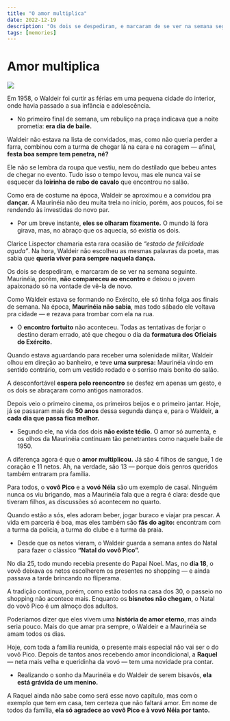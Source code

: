 ```yaml
---
title: "O amor multiplica"
date: 2022-12-19
description: "Os dois se despediram, e marcaram de se ver na semana seguinte. Maurinéia, porém, não compareceu ao encontro e deixou o jovem apaixonado só na vontade de vê-la de novo."
tags: [memories]
---
```


# Amor multiplica

![](https://i1.wp.com/img.geanramos.com/vovo-neia-vovo-pico.png?resize=400,225)

Em 1958, o Waldeir foi curtir as férias em uma pequena cidade do interior, onde havia passado a sua infância e adolescência.

-   No primeiro final de semana, um rebuliço na praça indicava que a noite prometia: **era dia de baile.**

Waldeir não estava na lista de convidados, mas, como não queria perder a farra, combinou com a turma de chegar lá na cara e na coragem — afinal, **festa boa sempre tem penetra, né?**

Ele não se lembra da roupa que vestiu, nem do destilado que bebeu antes de chegar no evento. Tudo isso o tempo levou, mas ele nunca vai se esquecer da **loirinha de rabo de cavalo** que encontrou no salão.

Como era de costume na época, Waldeir se aproximou e a convidou pra **dançar.** A Maurinéia não deu muita trela no início, porém, aos poucos, foi se rendendo às investidas do novo par.

-   Por um breve instante, **eles se olharam fixamente.** O mundo lá fora girava, mas, no abraço que os aquecia, só existia os dois.

Clarice Lispector chamaria esta rara ocasião de _“estado de felicidade aguda”_. Na hora, Waldeir não escolheu as mesmas palavras da poeta, mas sabia que **queria viver para sempre naquela dança.**

Os dois se despediram, e marcaram de se ver na semana seguinte. Maurinéia, porém, **não compareceu ao encontro** e deixou o jovem apaixonado só na vontade de vê-la de novo.

Como Waldeir estava se formando no Exército, ele só tinha folga aos finais de semana. Na época, **Maurinéia não sabia**, mas todo sábado ele voltava pra cidade — e rezava para trombar com ela na rua.

-   O **encontro fortuito** não aconteceu. Todas as tentativas de forjar o destino deram errado, até que chegou o dia da **formatura dos Oficiais do Exército.**

Quando estava aguardando para receber uma solenidade militar, Waldeir olhou em direção ao banheiro, e teve **uma surpresa:** Maurinéia vindo em sentido contrário, com um vestido rodado e o sorriso mais bonito do salão.

A desconfortável **espera pelo reencontro** se desfez em apenas um gesto, e os dois se abraçaram como antigos namorados.

Depois veio o primeiro cinema, os primeiros beijos e o primeiro jantar. Hoje, já se passaram mais de **50 anos** dessa segunda dança e, para o Waldeir, **a cada dia que passa fica melhor.**

-   Segundo ele, na vida dos dois **não existe tédio.** O amor só aumenta, e os olhos da Maurinéia continuam tão penetrantes como naquele baile de 1950.

A diferença agora é que o **amor multiplicou.** Já são 4 filhos de sangue, 1 de coração e 11 netos. Ah, na verdade, são 13 — porque dois genros queridos também entraram pra família.

Para todos, o **vovô Pico** e a **vovó Néia** são um exemplo de casal. Ninguém nunca os viu brigando, mas a Maurinéia fala que a regra é clara: desde que tiveram filhos, as discussões só acontecem no quarto.

Quando estão a sós, eles adoram beber, jogar buraco e viajar pra pescar. A vida em parceria é boa, mas eles também são **fãs do agito:** encontram com a turma da polícia, a turma do clube e a turma da praia.

-   Desde que os netos vieram, o Waldeir guarda a semana antes do Natal para fazer o clássico **“Natal do vovô Pico”.**

No dia 25, todo mundo recebia presente do Papai Noel. Mas, no **dia 18**, o vovô deixava os netos escolherem os presentes no shopping — e ainda passava a tarde brincando no fliperama.

A tradição continua, porém, como estão todos na casa dos 30, o passeio no shopping não acontece mais. Enquanto os **bisnetos não chegam**, o Natal do vovô Pico é um almoço dos adultos.

Poderíamos dizer que eles vivem uma **história de amor eterno**, mas ainda seria pouco. Mais do que amar pra sempre, o Waldeir e a Maurinéia se amam todos os dias.

Hoje, com toda a família reunida, o presente mais especial não vai ser o do vovô Pico. Depois de tantos anos recebendo amor incondicional, a **Raquel** — neta mais velha e queridinha da vovó — tem uma novidade pra contar.

-   Realizando o sonho da Maurinéia e do Waldeir de serem bisavós, **ela está grávida de um menino.**

A Raquel ainda não sabe como será esse novo capítulo, mas com o exemplo que tem em casa, tem certeza que não faltará amor. Em nome de todos da família, **ela só agradece ao vovô Pico e à vovó Néia por tanto.**
